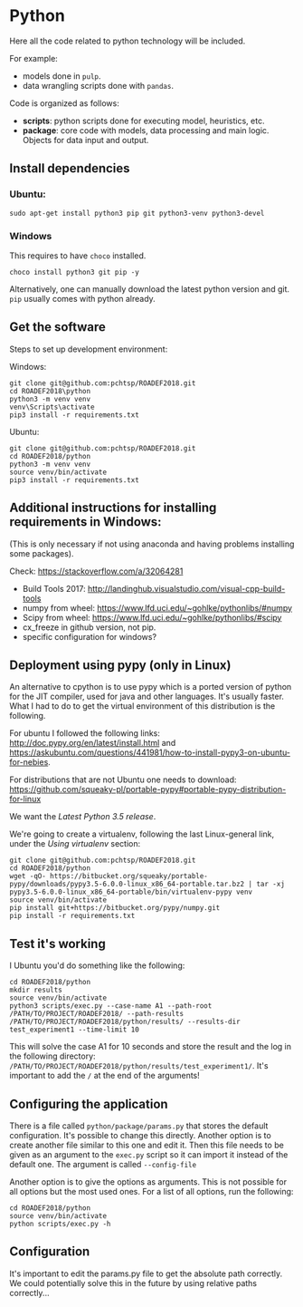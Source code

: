 # Python

Here all the code related to python technology will be included.

For example:

* models done in `pulp`.
* data wrangling scripts done with `pandas`.

Code is organized as follows:

* **scripts**: python scripts done for executing model, heuristics, etc.
* **package**: core code with models, data processing and main logic. Objects for data input and output.

## Install dependencies

### Ubuntu:

    sudo apt-get install python3 pip git python3-venv python3-devel

### Windows

This requires to have `choco` installed.

    choco install python3 git pip -y

Alternatively, one can manually download the latest python version and git. `pip` usually comes with python already.

## Get the software

Steps to set up development environment:

Windows:

    git clone git@github.com:pchtsp/ROADEF2018.git
    cd ROADEF2018\python
    python3 -m venv venv
    venv\Scripts\activate
    pip3 install -r requirements.txt

Ubuntu:

    git clone git@github.com:pchtsp/ROADEF2018.git
    cd ROADEF2018/python
    python3 -m venv venv
    source venv/bin/activate
    pip3 install -r requirements.txt

## Additional instructions for installing requirements in Windows:

(This is only necessary if not using anaconda and having problems installing some packages).

Check: https://stackoverflow.com/a/32064281

* Build Tools 2017: http://landinghub.visualstudio.com/visual-cpp-build-tools
* numpy from wheel: https://www.lfd.uci.edu/~gohlke/pythonlibs/#numpy
* Scipy from wheel: https://www.lfd.uci.edu/~gohlke/pythonlibs/#scipy
* cx_freeze in github version, not pip.
* specific configuration for windows?

## Deployment using pypy (only in Linux)

An alternative to cpython is to use pypy which is a ported version of python for the JIT compiler, used for java and other languages. It's usually faster. What I had to do to get the virtual environment of this distribution is the following.

For ubuntu I followed the following links: http://doc.pypy.org/en/latest/install.html and https://askubuntu.com/questions/441981/how-to-install-pypy3-on-ubuntu-for-nebies.

For distributions that are not Ubuntu one needs to download: https://github.com/squeaky-pl/portable-pypy#portable-pypy-distribution-for-linux

We want the *Latest Python 3.5 release*.

<!-- pip install git+https://bitbucket.org/pypy/numpy.git -->

We're going to create a virtualenv, following the last Linux-general link, under the *Using virtualenv* section:

    git clone git@github.com:pchtsp/ROADEF2018.git
    cd ROADEF2018/python
    wget -qO- https://bitbucket.org/squeaky/portable-pypy/downloads/pypy3.5-6.0.0-linux_x86_64-portable.tar.bz2 | tar -xj
    pypy3.5-6.0.0-linux_x86_64-portable/bin/virtualenv-pypy venv
    source venv/bin/activate
    pip install git+https://bitbucket.org/pypy/numpy.git
    pip install -r requirements.txt

## Test it's working

I Ubuntu you'd do something like the following:

    cd ROADEF2018/python
    mkdir results
    source venv/bin/activate
    python3 scripts/exec.py --case-name A1 --path-root /PATH/TO/PROJECT/ROADEF2018/ --path-results /PATH/TO/PROJECT/ROADEF2018/python/results/ --results-dir test_experiment1 --time-limit 10

This will solve the case A1 for 10 seconds and store the result and the log in the following directory: `/PATH/TO/PROJECT/ROADEF2018/python/results/test_experiment1/`. It's important to add the `/` at the end of the arguments!

## Configuring the application

There is a file called `python/package/params.py` that stores the default configuration. It's possible to change this directly. Another option is to create another file similar to this one and edit it. Then this file needs to be given as an argument to the `exec.py` script so it can import it instead of the default one. The argument is called `--config-file`

Another option is to give the options as arguments. This is not possible for all options but the most used ones. For a list of all options, run the following:

    cd ROADEF2018/python
    source venv/bin/activate
    python scripts/exec.py -h 

## Configuration

It's important to edit the params.py file to get the absolute path correctly. We could potentially solve this in the future by using relative paths correctly...
